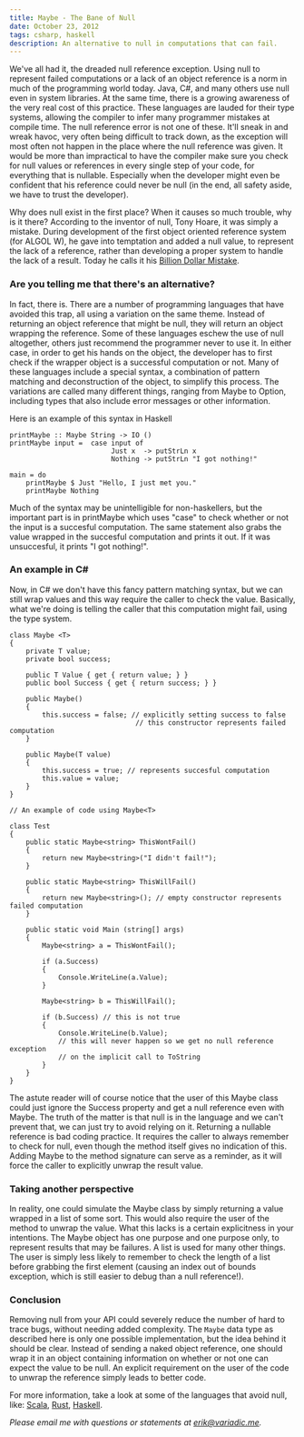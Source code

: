 ```yaml
---
title: Maybe - The Bane of Null
date: October 23, 2012
tags: csharp, haskell
description: An alternative to null in computations that can fail.
---
```


We've all had it, the dreaded null reference exception. Using null to represent failed computations or a lack of an object reference is a norm in much of the programming world today. Java, C#, and many others use null even in system libraries. At the same time, there is a growing awareness of the very real cost of this practice. These languages are lauded for their type systems, allowing the compiler to infer many programmer mistakes at compile time. The null reference error is not one of these. It'll sneak in and wreak havoc, very often being difficult to track down, as the exception will most often not happen in the place where the null reference was given. It would be more than impractical to have the compiler make sure you check for null values or references in every single step of your code, for everything that is nullable. Especially when the developer might even be confident that his reference could never be null (in the end, all safety aside, we have to trust the developer).

Why does null exist in the first place? When it causes so much trouble, why is it there? According to the inventor of null, Tony Hoare, it was simply a mistake. During development of the first object oriented reference system (for ALGOL W), he gave into temptation and added a null value, to represent the lack of a reference, rather than developing a proper system to handle the lack of a result. Today he calls it his [Billion Dollar Mistake][tonyhoare].

### Are you telling me that there's an alternative?

In fact, there is. There are a number of programming languages that have avoided this trap, all using a variation on the same theme. Instead of returning an object reference that might be null, they will return an object wrapping the reference. Some of these languages eschew the use of null altogether, others just recommend the programmer never to use it. In either case, in order to get his hands on the object, the developer has to first check if the wrapper object is a successful computation or not. Many of these languages include a special syntax, a combination of pattern matching and deconstruction of the object, to simplify this process. The variations are called many different things, ranging from Maybe to Option, including types that also include error messages or other information. 

Here is an example of this syntax in Haskell

~~~~~{.haskell}
printMaybe :: Maybe String -> IO ()
printMaybe input =  case input of
                         Just x  -> putStrLn x
                         Nothing -> putStrLn "I got nothing!"

main = do
    printMaybe $ Just "Hello, I just met you."
    printMaybe Nothing
~~~~~

Much of the syntax may be unintelligible for non-haskellers, but the important part is in printMaybe which uses "case" to check whether or not the input is a succesful computation. The same statement also grabs the value wrapped in the succesful computation and prints it out. If it was unsuccesful, it prints "I got nothing!".

### An example in C\#

Now, in C# we don't have this fancy pattern matching syntax, but we can still wrap values and this way require the caller to check the value. Basically, what we're doing is telling the caller that this computation might fail, using the type system.

~~~~~{.cs}
class Maybe <T>
{
    private T value;
    private bool success;

    public T Value { get { return value; } }
    public bool Success { get { return success; } }

    public Maybe()
    {
        this.success = false; // explicitly setting success to false
                               // this constructor represents failed computation
    }

    public Maybe(T value)
    {
        this.success = true; // represents succesful computation
        this.value = value;
    }
}

// An example of code using Maybe<T>

class Test
{
    public static Maybe<string> ThisWontFail()
    {
        return new Maybe<string>("I didn't fail!");
    }

    public static Maybe<string> ThisWillFail()
    {
        return new Maybe<string>(); // empty constructor represents failed computation
    }

    public static void Main (string[] args)
    {
        Maybe<string> a = ThisWontFail();

        if (a.Success)
        {
            Console.WriteLine(a.Value);
        }

        Maybe<string> b = ThisWillFail();

        if (b.Success) // this is not true
        {
            Console.WriteLine(b.Value);
            // this will never happen so we get no null reference exception
            // on the implicit call to ToString
        }
    }
}
~~~~~

The astute reader will of course notice that the user of this Maybe class could just ignore the Success property and get a null reference even with Maybe. The truth of the matter is that null is in the language and we can't prevent that, we can just try to avoid relying on it. Returning a nullable reference is bad coding practice. It requires the caller to always remember to check for null, even though the method itself gives no indication of this. Adding Maybe to the method signature can serve as a reminder, as it will force the caller to explicitly unwrap the result value.

### Taking another perspective

In reality, one could simulate the Maybe class by simply returning a value wrapped in a list of some sort. This would also require the user of the method to unwrap the value. What this lacks is a certain explicitness in your intentions. The Maybe object has one purpose and one purpose only, to represent results that may be failures. A list is used for many other things. The user is simply less likely to remember to check the length of a list before grabbing the first element (causing an index out of bounds exception, which is still easier to debug than a null reference!).

### Conclusion

Removing null from your API could severely reduce the number of hard to trace bugs, without needing added complexity. The `Maybe` data type as described here is only one possible implementation, but the idea behind it should be clear. Instead of sending a naked object reference, one should wrap it in an object containing information on whether or not one can expect the value to be null. An explicit requirement on the user of the code to unwrap the reference simply leads to better code.

For more information, take a look at some of the languages that avoid null, like: [Scala][scala], [Rust][rust], [Haskell][haskell].

_Please email me with questions or statements at <erik@variadic.me>._

[tonyhoare]: http://en.wikipedia.org/wiki/Nullable_type
[rust]: http://www.rust-lang.org/
[scala]: http://www.scala-lang.org/
[haskell]: http://tryhaskell.org/
